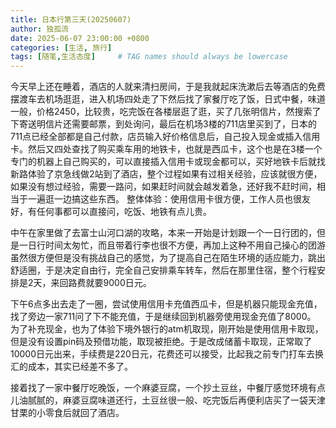 ```yaml
---
title: 日本行第三天(20250607)
author: 独孤流
date: 2025-06-07 23:00:00 +0800
categories: [生活, 旅行]
tags: [随笔,生活态度]     # TAG names should always be lowercase
---
```


今天早上还在睡着，酒店的人就来清扫房间，于是我就起床洗漱后去等酒店的免费摆渡车去机场逛逛，进入机场四处走了下然后找了家餐厅吃了饭，日式中餐，味道一般，价格2450，比较贵，吃完饭在各楼层逛了逛，买了几张明信片，然搜索了下寄送明信片还需要邮票，到处询问，最后在机场3楼的711店里买到了，日本的711点已经全部都是自己付款，店员输入好价格信息后，自己投入现金或插入信用卡。然后又四处查找了购买乘车用的地铁卡，也就是西瓜卡，这个也是在3楼一个专门的机器上自己购买的，可以直接插入信用卡或现金都可以，买好地铁卡后就找新路体验了京急线做2站到了酒店，整个过程如果有过相关经验，应该就很方便，如果没有想过经验，需要一路问，如果赶时间就会越发着急，还好我不赶时间，相当于一遍逛一边搞这些东西。
整体体验：使用信用卡很方便，工作人员也很友好，有任何事都可以直接问，吃饭、地铁有点儿贵。

中午在家里做了去富士山河口湖的攻略，本来一开始是计划跟一个一日行团的，但是一日行时间太匆忙，而且带着行李也很不方便，再加上这种不用自己操心的团游虽然很方便但是没有挑战自己的感觉，为了提高自己在陌生环境的适应能力，跳出舒适圈，于是决定自由行，完全自己安排乘车转车，然后在那里住宿，整个行程安排是2天，来回路费就要9000日元。

下午6点多出去走了一圈，尝试使用信用卡充值西瓜卡，但是机器只能现金充值，找了旁边一家711问了下不能充值，于是继续回到机器旁使用现金充值了8000。 为了补充现金，也为了体验下境外银行的atm机取现，刚开始是使用信用卡取现，但是没有设置pin码及预借功能，取现被拒绝。于是改成储蓄卡取现，正常取了10000日元出来，手续费是220日元，花费还可以接受，比起我之前专门打车去换汇的成本，其实已经差不多了。

接着找了一家中餐厅吃晚饭，一个麻婆豆腐，一个抄土豆丝，中餐厅感觉环境有点儿油腻腻的，麻婆豆腐味道还行，土豆丝很一般、吃完饭后再便利店买了一袋天津甘栗的小零食后就回了酒店。

